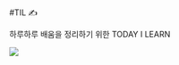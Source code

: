 #TIL &#9997;

하루하루 배움을 정리하기 위한 TODAY I LEARN

![](C:%5CUsers%5CHM%5CDesktop%5Cac4e2c19343bbebf86b2c771672dfaac617ea012db208c18f6e83b1a90a7baa7.png)
